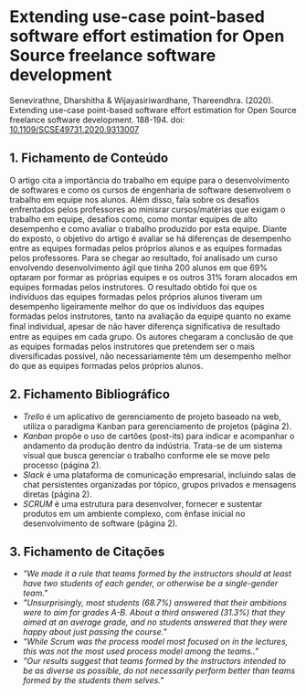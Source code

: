 # Extending use-case point-based software effort estimation for Open Source freelance software development

Senevirathne, Dharshitha & Wijayasiriwardhane, Thareendhra. (2020). Extending use-case point-based software effort estimation for Open Source freelance software development. 188-194.  doi: [10.1109/SCSE49731.2020.9313007](https://doi.org/10.1109/SCSE49731.2020.9313007)

## 1. Fichamento de Conteúdo

O artigo cita a importância do trabalho em equipe para o desenvolvimento de softwares e como os cursos de engenharia de software desenvolvem o trabalho em equipe nos alunos. Além disso, fala sobre os desafios enfrentados pelos professores ao minisrar cursos/matérias que exigam o trabalho em equipe, desafios como, como montar equipes de alto desempenho e como avaliar o trabalho produzido por esta equipe. Diante do exposto, o objetivo do artigo é avaliar se há diferenças de desempenho entre as equipes formadas pelos próprios alunos e as equipes formadas pelos professores. Para se chegar ao resultado, foi analisado um curso envolvendo desenvolvimento ágil que tinha 200 alunos em que 69% optaram por formar as próprias equipes e os outros 31% foram alocados em equipes formadas pelos instrutores. O resultado obtido foi que os indivíduos das equipes formadas pelos próprios alunos tiveram um desempenho ligeiramente melhor do que os indivíduos das equipes formadas pelos instrutores, tanto na avaliação da equipe quanto no exame final individual, apesar de não haver diferença signiﬁcativa de resultado entre as equipes em cada grupo. Os autores chegaram a conclusão de que as equipes formadas pelos instrutores que pretendem ser o mais diversificadas possível, não necessariamente têm um desempenho melhor do que as equipes formadas pelos próprios alunos.

## 2. Fichamento Bibliográfico 

* _Trello_ é um aplicativo de gerenciamento de projeto baseado na web, utiliza o paradigma Kanban para gerenciamento de projetos (página 2).
* _Kanban_ propõe o uso de cartões (post-its) para indicar e acompanhar o andamento da produção dentro da indústria. Trata-se de um sistema visual que busca gerenciar o trabalho conforme ele se move pelo processo (página 2).
* _Slack_ é uma plataforma de comunicação empresarial, incluindo salas de chat persistentes organizadas por tópico, grupos privados e mensagens diretas (página 2).
* _SCRUM_ é uma estrutura para desenvolver, fornecer e sustentar produtos em um ambiente complexo, com ênfase inicial no desenvolvimento de software (página 2).

## 3. Fichamento de Citações 

* _"We made it a rule that teams formed by the instructors should at least have two students of each gender, or otherwise be a single-gender team."_
* _"Unsurprisingly, most students (68.7%) answered that their ambitions were to aim for grades A-B. About a third answered (31.3%) that they aimed at an average grade, and no students answered that they were happy about just passing the course."_
* _"While Scrum was the process model most focused on in the lectures, this was not the most used process model among the teams.."_
* _"Our results suggest that teams formed by the instructors intended to be as diverse as possible, do not necessarily perform better than teams formed by the students them selves."_


